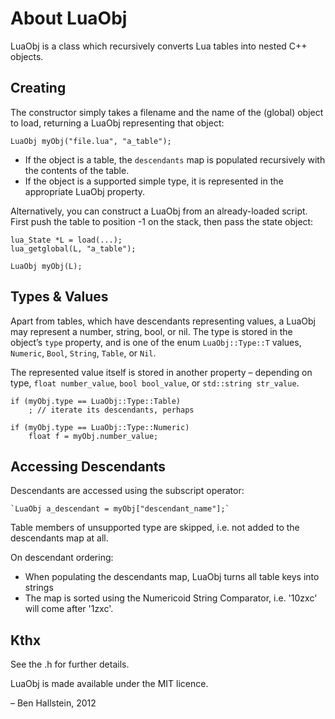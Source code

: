 
# About LuaObj

LuaObj is a class which recursively converts Lua tables into nested C++ objects.

## Creating

The constructor simply takes a filename and the name of the (global) object to load, returning a LuaObj representing that object:

    LuaObj myObj("file.lua", "a_table");

- If the object is a table, the `descendants` map is populated recursively with the contents of the table.
- If the object is a supported simple type, it is represented in the appropriate LuaObj property.

Alternatively, you can construct a LuaObj from an already-loaded script. First push the table to position -1 on the stack, then pass the state object:

    lua_State *L = load(...);
    lua_getglobal(L, "a_table");
    
    LuaObj myObj(L);


## Types & Values

Apart from tables, which have descendants representing values, a LuaObj may represent a number, string, bool, or nil. The type is stored in the object’s `type` property, and is one of the enum `LuaObj::Type::T` values, `Numeric`, `Bool`, `String`, `Table`, or `Nil`.

The represented value itself is stored in another property – depending on type, `float number_value`, `bool bool_value`, or `std::string str_value`.

    if (myObj.type == LuaObj::Type::Table)
        ; // iterate its descendants, perhaps
    
    if (myObj.type == LuaObj::Type::Numeric)
        float f = myObj.number_value;


## Accessing Descendants

Descendants are accessed using the subscript operator:

    `LuaObj a_descendant = myObj["descendant_name"];`


Table members of unsupported type are skipped, i.e. not added to the descendants map at all.

On descendant ordering:

- When populating the descendants map, LuaObj turns all table keys into strings
- The map is sorted using the Numericoid String Comparator, i.e. '10zxc' will come after '1zxc'.


## Kthx

See the .h for further details.

LuaObj is made available under the MIT licence.

– Ben Hallstein, 2012
